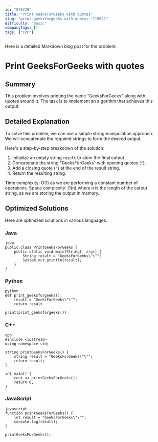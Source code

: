```yaml
---
id: "878728"
title: "Print GeeksForGeeks with quotes"
slug: "print-geeksforgeeks-with-quotes--115621"
difficulty: "Basic"
companyTags: []
tags: ["CPP"]
---
```


Here is a detailed Markdown blog post for the problem:

**Print GeeksForGeeks with quotes**
==============================

## Summary
This problem involves printing the name "GeeksForGeeks" along with quotes around it. The task is to implement an algorithm that achieves this output.

## Detailed Explanation
To solve this problem, we can use a simple string manipulation approach. We will concatenate the required strings to form the desired output.

Here's a step-by-step breakdown of the solution:

1. Initialize an empty string `result` to store the final output.
2. Concatenate the string "GeeksForGeeks" with opening quotes (`"`).
3. Add a closing quote (`"`) at the end of the result string.
4. Return the resulting string.

Time complexity: O(1) as we are performing a constant number of operations.
Space complexity: O(n) where n is the length of the output string, as we are storing the output in memory.

## Optimized Solutions
Here are optimized solutions in various languages:

### Java
```
java
public class PrintGeeksForGeeks {
    public static void main(String[] args) {
        String result = "GeeksForGeeks\"\"";
        System.out.println(result);
    }
}
```

### Python
```
python
def print_geeksforgeeks():
    result = "GeeksForGeeks\"\"";
    return result

print(print_geeksforgeeks())
```

### C++
```
cpp
#include <iostream>
using namespace std;

string printGeeksForGeeks() {
    string result = "GeeksForGeeks\"\"";
    return result;
}

int main() {
    cout << printGeeksForGeeks();
    return 0;
}
```

### JavaScript
```
javascript
function printGeeksForGeeks() {
    let result = "GeeksForGeeks\"\"";
    console.log(result);
}

printGeeksForGeeks();
```